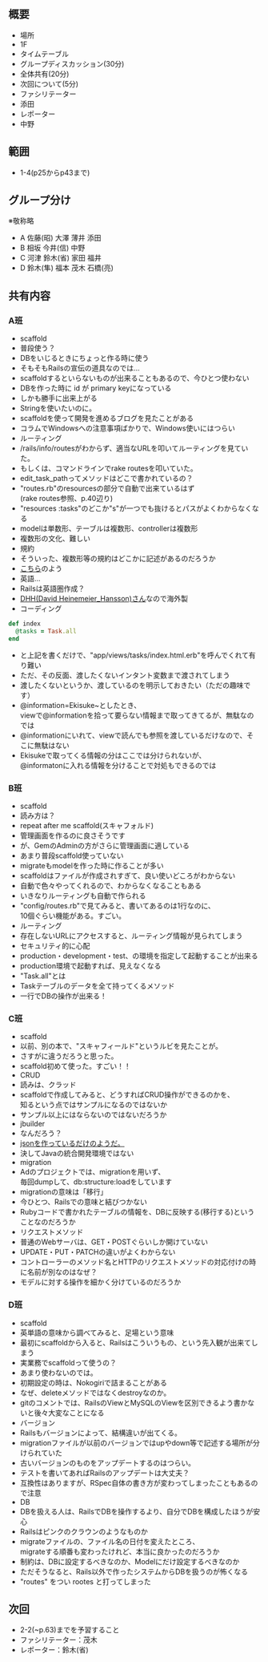 概要
---

+ 場所
 + 1F
+ タイムテーブル
 + グループディスカッション(30分)
 + 全体共有(20分)
 + 次回について(5分)
+ ファシリテーター
 + 添田
+ レポーター
 + 中野

範囲
---
+ 1-4(p25からp43まで)

グループ分け
---
※敬称略
+ A 佐藤(昭) 大澤 薄井 添田
+ B 相坂 今井(信) 中野
+ C 河津 鈴木(省) 家田 福井
+ D 鈴木(隼) 福本 茂木 石橋(亮)

共有内容
---

### A班
+ scaffold
 + 普段使う？
 + DBをいじるときにちょっと作る時に使う
 + そもそもRailsの宣伝の道具なのでは…
 + scaffoldするといらないものが出来ることもあるので、今ひとつ使わない
 + DBを作った時に id が primary keyになっている
 + しかも勝手に出来上がる
 + Stringを使いたいのに。
 + scaffoldを使って開発を進めるブログを見たことがある
 + コラムでWindowsへの注意事項ばかりで、Windows使いにはつらい
+ ルーティング
 + /rails/info/routesがわからず、適当なURLを叩いてルーティングを見ていた。
 + もしくは、コマンドラインでrake routesを叩いていた。
 + edit_task_pathってメソッドはどこで書かれているの？
 + "routes.rb"のresourcesの部分で自動で出来ているはず<br>
   (rake routes参照、p.40辺り)
 + "resources :tasks"のどこか"s"が一つでも抜けるとパスがよくわからなくなる
 + modelは単数形、テーブルは複数形、controllerは複数形
 + 複数形の文化、難しい
+ 規約
 + そういった、複数形等の規約はどこかに記述があるのだろうか
 + [こちら](http://guides.rubyonrails.org/)のよう
 + 英語…
 + Railsは英語圏作成？
 + [DHH(David Heinemeier_Hansson)さん](https://twitter.com/dhh)なので海外製
+ コーディング

```Ruby
def index
  @tasks = Task.all
end
```
+ と上記を書くだけで、"app/views/tasks/index.html.erb"を呼んでくれて有り難い
 + ただ、その反面、渡したくないインタント変数まで渡されてしまう
 + 渡したくないというか、渡しているのを明示しておきたい（ただの趣味です）
 + @information=Ekisuke~としたとき、<br>
   viewで@informationを拾って要らない情報まで取ってきてるが、無駄なのでは
 + @informationにいれて、viewで読んでも参照を渡しているだけなので、そこに無駄はない
 + Ekisukeで取ってくる情報の分はここでは分けられないが、<br>
   @informatonに入れる情報を分けることで対処もできるのでは

### B班
+ scaffold
 + 読み方は？
 + repeat after me scaffold(スキャフォルド)
 + 管理画面を作るのに良さそうです
 + が、GemのAdminの方がさらに管理画面に適している
 + あまり普段scaffold使っていない
 + migrateもmodelを作った時に作ることが多い
 + scaffoldはファイルが作成されすぎて、良い使いどころがわからない
 + 自動で色々やってくれるので、わからなくなることもある
 + いきなりルーティングも自動で作られる
 + "config/routes.rb"で見てみると、書いてあるのは1行なのに、<br>
   10個ぐらい機能がある。すごい。
+ ルーティング
 + 存在しないURLにアクセスすると、ルーティング情報が見られてしまう
 + セキュリティ的に心配
 + production・development・test、の環境を指定して起動することが出来る
 + production環境で起動すれば、見えなくなる
+ "Task.all"とは
 + Taskテーブルのデータを全て持ってくるメソッド
 + 一行でDBの操作が出来る！

### C班
+ scaffold
 + 以前、別の本で、"スキャフィールド"というルビを見たことが。
 + さすがに違うだろうと思った。
 + scaffold初めて使った。すごい！！
+ CRUD
 + 読みは、クラッド
 + scaffoldで作成してみると、どうすればCRUD操作ができるのかを、<br>
   知るという点ではサンプルになるのではないか
 + サンプル以上にはならないのではないだろうか
+ jbuilder
 + なんだろう？
 + [jsonを作っているだけのようだ。](https://github.com/rails/jbuilder)
 + 決してJavaの統合開発環境ではない
+ migration
 + Adのプロジェクトでは、migrationを用いず、<br>
   毎回dumpして、db:structure:loadをしています
 + migrationの意味は「移行」
 + 今ひとつ、Railsでの意味と結びつかない
 + Rubyコードで書かれたテーブルの情報を、DBに反映する(移行する)ということなのだろうか
+ リクエストメソッド
 + 普通のWebサーバは、GET・POSTぐらいしか開けていない
 + UPDATE・PUT・PATCHの違いがよくわからない
 + コントローラーのメソッド名とHTTPのリクエストメソッドの対応付けの時に名前が別なのはなぜ？
 + モデルに対する操作を細かく分けているのだろうか


### D班
+ scaffold
 + 英単語の意味から調べてみると、足場という意味
 + 最初にscaffoldから入ると、Railsはこういうもの、という先入観が出来てしまう
 + 実業務でscaffoldって使うの？
 + あまり使わないのでは。
 + 初期設定の時は、Nokogiriで詰まることがある
 + なぜ、deleteメソッドではなくdestroyなのか。
 + gitのコメントでは、RailsのViewとMySQLのViewを区別できるよう書かないと後々大変なことになる
+ バージョン
 + Railsもバージョンによって、結構違いが出てくる。
 + migrationファイルが以前のバージョンではupやdown等で記述する場所が分けられていた
 + 古いバージョンのものをアップデートするのはつらい。
 + テストを書いてあればRailsのアップデートは大丈夫？
 + 互換性はありますが、RSpec自体の書き方が変わってしまったこともあるので注意
+ DB
 + DBを扱える人は、RailsでDBを操作するより、自分でDBを構成したほうが安心
 + Railsはピンクのクラウンのようなものか
 + migrateファイルの、ファイル名の日付を変えたところ、<br>
   migrateする順番も変わったけれど、本当に良かったのだろうか
 + 制約は、DBに設定するべきなのか、Modelにだけ設定するべきなのか
 + ただそうなると、Rails以外で作ったシステムからDBを扱うのが怖くなる
+ "routes" をつい rootes と打ってしまった

次回
---

+ 2-2(~p.63)までを予習すること
+ ファシリテーター：茂木
+ レポーター：鈴木(省)